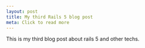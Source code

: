 ```yaml
---
layout: post
title: My third Rails 5 blog post
meta: Click to read more
---
```


This is my third blog post about rails 5 and other techs.
